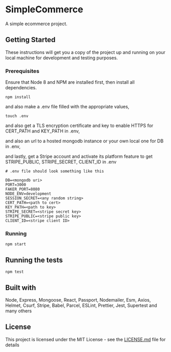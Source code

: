 # SimpleCommerce

A simple ecommerce project.

## Getting Started

These instructions will get you a copy of the project up and running on your local machine for development and testing purposes.

### Prerequisites

Ensure that Node 8 and NPM are installed first, then install all dependencies.

```
npm install
```

and also make a .env file filled with the appropriate values,

```
touch .env
```

and also get a TLS encryption certificate and key to enable HTTPS for CERT_PATH and KEY_PATH in .env,

and also an url to a hosted mongodb instance or your own local one for DB in .env,

and lastly, get a Stripe account and activate its platform feature to get STRIPE_PUBLIC, STRIPE_SECRET, CLIENT_ID in .env

```
# .env file should look something like this

DB=<mongodb uri>
PORT=3000
FAKER_PORT=8080
NODE_ENV=development
SESSION_SECRET=<any random string>
CERT_PATH=<path to cert>
KEY_PATH=<path to key>
STRIPE_SECRET=<stripe secret key>
STRIPE_PUBLIC=<stripe public key>
CLIENT_ID=<stripe client ID>
```

### Running

```
npm start
```

## Running the tests

```
npm test
```

## Built with

Node, Express, Mongoose, React, Passport, Nodemailer, Esm, Axios, Helmet, Csurf, Stripe,
Babel, Parcel, ESLint, Prettier, Jest, Supertest and many others

## License

This project is licensed under the MIT License - see the [LICENSE.md](LICENSE.md) file for details

